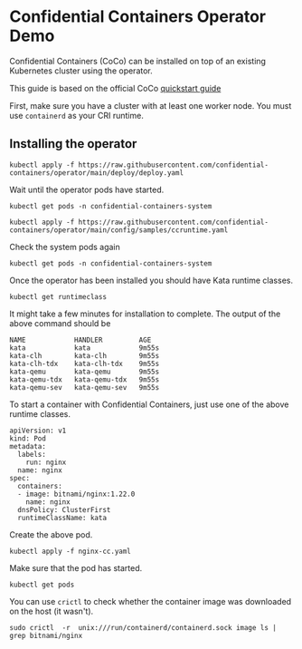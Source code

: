 # Confidential Containers Operator Demo

Confidential Containers (CoCo) can be installed on top of an existing Kubernetes cluster using the operator.

This guide is based on the official CoCo [quickstart guide](https://github.com/confidential-containers/documentation/blob/main/quickstart.md)

First, make sure you have a cluster with at least one worker node.
You must use `containerd` as your CRI runtime.

## Installing the operator

```
kubectl apply -f https://raw.githubusercontent.com/confidential-containers/operator/main/deploy/deploy.yaml
```

Wait until the operator pods have started.
```
kubectl get pods -n confidential-containers-system
```

```
kubectl apply -f https://raw.githubusercontent.com/confidential-containers/operator/main/config/samples/ccruntime.yaml
```

Check the system pods again
```
kubectl get pods -n confidential-containers-system
```

Once the operator has been installed you should have Kata runtime classes.
```
kubectl get runtimeclass
```

It might take a few minutes for installation to complete.
The output of the above command should be
```
NAME            HANDLER         AGE
kata            kata            9m55s
kata-clh        kata-clh        9m55s
kata-clh-tdx    kata-clh-tdx    9m55s
kata-qemu       kata-qemu       9m55s
kata-qemu-tdx   kata-qemu-tdx   9m55s
kata-qemu-sev   kata-qemu-sev   9m55s
```

To start a container with Confidential Containers, just use one of the above runtime classes.

```
apiVersion: v1
kind: Pod
metadata:
  labels:
    run: nginx
  name: nginx
spec:
  containers:
  - image: bitnami/nginx:1.22.0
    name: nginx
  dnsPolicy: ClusterFirst
  runtimeClassName: kata
```

Create the above pod.
```
kubectl apply -f nginx-cc.yaml
```

Make sure that the pod has started.
```
kubectl get pods
```

You can use `crictl` to check whether the container image was downloaded on the host (it wasn't).
```
sudo crictl  -r  unix:///run/containerd/containerd.sock image ls | grep bitnami/nginx
```

